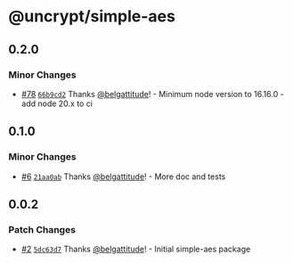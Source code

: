 # @uncrypt/simple-aes

## 0.2.0

### Minor Changes

- [#78](https://github.com/belgattitude/uncrypt/pull/78) [`66b9cd2`](https://github.com/belgattitude/uncrypt/commit/66b9cd20f0a4de623aaaa8b74b507c263b30bf8b) Thanks [@belgattitude](https://github.com/belgattitude)! - Minimum node version to 16.16.0 - add node 20.x to ci

## 0.1.0

### Minor Changes

- [#6](https://github.com/belgattitude/uncrypt/pull/6) [`21aa0ab`](https://github.com/belgattitude/uncrypt/commit/21aa0abe42896fc8590bf92d0ae9ece2e424774d) Thanks [@belgattitude](https://github.com/belgattitude)! - More doc and tests

## 0.0.2

### Patch Changes

- [#2](https://github.com/belgattitude/uncrypt/pull/2) [`5dc63d7`](https://github.com/belgattitude/uncrypt/commit/5dc63d72a6651b69d8db388483eaf59eca54b15c) Thanks [@belgattitude](https://github.com/belgattitude)! - Initial simple-aes package
